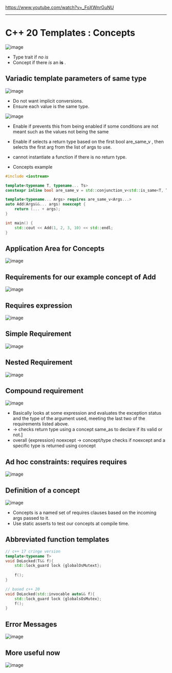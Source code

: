 https://www.youtube.com/watch?v=_FoXWnrGuNU

---

# C++ 20 Templates : Concepts



![image](https://github.com/sbalfe/all-notes/blob/master/images/image-20220606201215611.png)

- Type trait if *no is*
- Concept if there *is* an **is** .

## Variadic template parameters of same type

![image](https://github.com/sbalfe/all-notes/blob/master/images/image-20220606201428650.png)

- Do not want implicit conversions.
- Ensure each value is the same type.

![image](https://github.com/sbalfe/all-notes/blob/master/images/image-20220606201502893.png)

- Enable if prevents this from being enabled if some conditions are not meant such as the values not being the same 
- Enable if selects a return type based on the first bool are_same_v , then selects the first arg from the list of args to use.
- cannot instantiate a function if there is no return type.



- Concepts example

```c++
#include <iostream>

template<typename T, typename... Ts>
constexpr inline bool are_same_v = std::conjunction_v<std::is_same<T, Ts>...>;

template<typename... Args> requires are_same_v<Args...>
auto Add(Args&&... args) noexcept {
	return (... + args);
}

int main() {
	std::cout << Add(1, 2, 3, 10) << std::endl;
}
```



## Application Area for Concepts

![image](https://github.com/sbalfe/all-notes/blob/master/images/image-20220610131204430.png)

## Requirements for our example concept of Add

![image](https://github.com/sbalfe/all-notes/blob/master/images/image-20220610131504290.png)

## Requires expression

![image](https://github.com/sbalfe/all-notes/blob/master/images/image-20220610131612442.png)

## Simple Requirement

![image](https://github.com/sbalfe/all-notes/blob/master/images/image-20220610131931768.png)

## Nested Requirement

![image](https://github.com/sbalfe/all-notes/blob/master/images/image-20220610132132845.png)

## Compound requirement

![image](https://github.com/sbalfe/all-notes/blob/master/images/image-20220610132424604.png)

- Basically looks at some expression and evaluates the exception status and the type of the argument used, meeting the last two of the requirements listed above.
- -> checks return type using a concept same_as to declare if its valid or not.]
- overall {expression} noexcept -> concept/type checks if noexcept and a specific type is returned using concept

## Ad hoc constraints: requires requires

![image](https://github.com/sbalfe/all-notes/blob/master/images/image-20220610133703812.png)

## Definition of a concept

![image](https://github.com/sbalfe/all-notes/blob/master/images/image-20220610133802273.png)

- Concepts is a named set of requires clauses based on the incoming args passed to it.
- Use static asserts to test our concepts at compile time.

## Abbreviated function templates

```c++
// c++ 17 cringe version
template<typename T>
void DoLocked(T&& f){
    std::lock_guard lock {globalOsMutext};
    
    f();
}

// based c++ 20
void DoLocked(std::invocable auto&& f){
    std::lock_guard lock {globalsOsMutex};
    f();
}
```

## Error Messages

![image](https://github.com/sbalfe/all-notes/blob/master/images/image-20220610135410948.png)

## More useful now

![image](https://github.com/sbalfe/all-notes/blob/master/images/image-20220610143331336.png)
